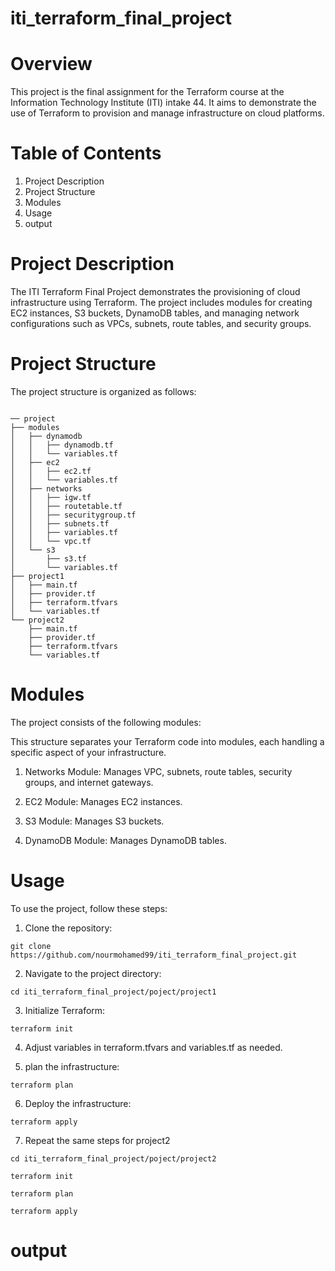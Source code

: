 # iti_terraform_final_project


# Overview

This project is the final assignment for the Terraform course at the Information Technology Institute (ITI) intake 44. It aims to demonstrate the use of Terraform to provision and manage infrastructure on cloud platforms.

# Table of Contents
1. Project Description
2. Project Structure
3. Modules
4. Usage
5. output

# Project Description

The ITI Terraform Final Project demonstrates the provisioning of cloud infrastructure using Terraform. The project includes modules for creating EC2 instances, S3 buckets, DynamoDB tables, and managing network configurations such as VPCs, subnets, route tables, and security groups.

# Project Structure

The project structure is organized as follows:

```shell

── project
├── modules
│   ├── dynamodb
│   │   ├── dynamodb.tf
│   │   └── variables.tf
│   ├── ec2
│   │   ├── ec2.tf
│   │   └── variables.tf
│   ├── networks
│   │   ├── igw.tf
│   │   ├── routetable.tf
│   │   ├── securitygroup.tf
│   │   ├── subnets.tf
│   │   ├── variables.tf
│   │   └── vpc.tf
│   └── s3
│       ├── s3.tf
│       └── variables.tf
├── project1
│   ├── main.tf
│   ├── provider.tf
│   ├── terraform.tfvars
│   └── variables.tf
└── project2
    ├── main.tf
    ├── provider.tf
    ├── terraform.tfvars
    └── variables.tf
```
# Modules

The project consists of the following modules:

This structure separates your Terraform code into modules, each handling a specific aspect of your infrastructure.

1. Networks Module: Manages VPC, subnets, route tables, security groups, and internet gateways.
   
2. EC2 Module: Manages EC2 instances.

3. S3 Module: Manages S3 buckets.

4. DynamoDB Module: Manages DynamoDB tables.

# Usage

To use the project, follow these steps:

1. Clone the repository:
   
```shell
git clone https://github.com/nourmohamed99/iti_terraform_final_project.git
```
2. Navigate to the project directory:
   
```shell
cd iti_terraform_final_project/poject/project1 
```   

3. Initialize Terraform:
   
```shell
terraform init
```

4. Adjust variables in terraform.tfvars and variables.tf as needed.

5. plan the infrastructure:
   
```shell
terraform plan
```

6. Deploy the infrastructure:

```shell
terraform apply
```
7. Repeat the same steps for project2
```shell
cd iti_terraform_final_project/poject/project2 
```     
```shell
terraform init
```
```shell
terraform plan
```   
```shell
terraform apply
```
# output


